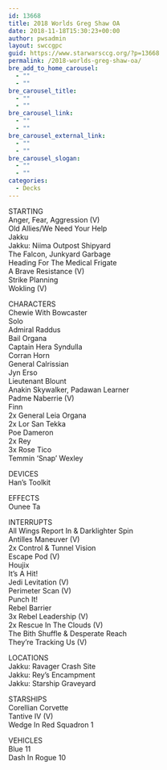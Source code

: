 ```yaml
---
id: 13668
title: 2018 Worlds Greg Shaw OA
date: 2018-11-18T15:30:23+00:00
author: pwsadmin
layout: swccgpc
guid: https://www.starwarsccg.org/?p=13668
permalink: /2018-worlds-greg-shaw-oa/
bre_add_to_home_carousel:
  - ""
  - ""
bre_carousel_title:
  - ""
  - ""
bre_carousel_link:
  - ""
  - ""
bre_carousel_external_link:
  - ""
  - ""
bre_carousel_slogan:
  - ""
  - ""
categories:
  - Decks
---
```

STARTING  
Anger, Fear, Aggression (V)  
Old Allies/We Need Your Help  
Jakku  
Jakku: Niima Outpost Shipyard  
The Falcon, Junkyard Garbage  
Heading For The Medical Frigate  
A Brave Resistance (V)  
Strike Planning  
Wokling (V)

CHARACTERS  
Chewie With Bowcaster  
Solo  
Admiral Raddus  
Bail Organa  
Captain Hera Syndulla  
Corran Horn  
General Calrissian  
Jyn Erso  
Lieutenant Blount  
Anakin Skywalker, Padawan Learner  
Padme Naberrie (V)  
Finn  
2x General Leia Organa  
2x Lor San Tekka  
Poe Dameron  
2x Rey  
3x Rose Tico  
Temmin &#8216;Snap&#8217; Wexley

DEVICES  
Han&#8217;s Toolkit

EFFECTS  
Ounee Ta

INTERRUPTS  
All Wings Report In & Darklighter Spin  
Antilles Maneuver (V)  
2x Control & Tunnel Vision  
Escape Pod (V)  
Houjix  
It&#8217;s A Hit!  
Jedi Levitation (V)  
Perimeter Scan (V)  
Punch It!  
Rebel Barrier  
3x Rebel Leadership (V)  
2x Rescue In The Clouds (V)  
The Bith Shuffle & Desperate Reach  
They&#8217;re Tracking Us (V)

LOCATIONS  
Jakku: Ravager Crash Site  
Jakku: Rey&#8217;s Encampment  
Jakku: Starship Graveyard

STARSHIPS  
Corellian Corvette  
Tantive IV (V)  
Wedge In Red Squadron 1

VEHICLES  
Blue 11  
Dash In Rogue 10